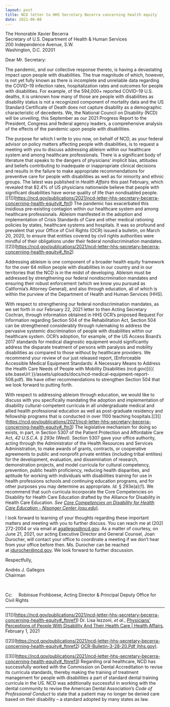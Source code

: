 ```yaml
---
layout: post
title: NCD letter to HHS Secretary Becerra concerning health equity
date: 2021-06-08
---
```

The Honorable Xavier Becerra\
Secretary of U.S. Department of Health & Human Services\
200 Independence Avenue, S.W.\
Washington, D.C. 20201

Dear Mr. Secretary:

The pandemic, and our collective response thereto, is having a devastating impact upon people with disabilities. The true magnitude of which, however, is not yet fully known as there is incomplete and unreliable data regarding the COVID–19 infection rates, hospitalization rates and outcomes for people with disabilities. For example, of the 594,000+ reported COVID–19 U.S. deaths, it is unknown how many of those are people with disabilities as disability status is not a recognized component of mortality data and the US Standard Certificate of Death does not capture disability as a demographic characteristic of decedents. We, the National Council on Disability (NCD) will be unveiling, this September as our 2021 Progress Report to the President, Congress and federal agency leaders, a comprehensive analysis of the effects of the pandemic upon people with disabilities.

The purpose for which I write to you now, on behalf of NCD, as your federal advisor on policy matters affecting people with disabilities, is to request a meeting with you to discuss addressing ableism within our healthcare system and among healthcare professionals. There is a significant body of literature that speaks to the dangers of physicians’ implicit bias, attitudes and beliefs contributing to inadequate or inappropriate clinical decisions and results in the failure to make appropriate recommendations for preventive care for people with disabilities as well as for minority and ethnic groups. The latest was published in *Health Affairs* this past February, which revealed that 82.4% of US physicians nationwide believe that people with significant disabilities have worse quality of life than nondisabled people.[\[1]](https://ncd.gov/publications/2021/ncd-letter-hhs-secretary-becerra-concerning-health-equity#_ftn1) The pandemic has exacerbated this insidious pre-existing contagion within our healthcare system and among healthcare professionals. Ableism manifested in the adoption and implementation of Crisis Standards of Care and other medical rationing policies by states, healthcare systems and hospitals. It was so profound and prevalent that your Office of Civil Rights (OCR) issued a bulletin, on March 20, 2020, to ensure that entities covered by civil rights authorities were mindful of their obligations under their federal nondiscrimination mandates.[\[2]](https://ncd.gov/publications/2021/ncd-letter-hhs-secretary-becerra-concerning-health-equity#_ftn2)

Addressing ableism is one component of a broader health equity framework for the over 64 million people with disabilities in our country and in our territories that the NCD is in the midst of developing. Ableism must be addressed by strengthening our federal nondiscrimination mandates and ensuring their robust enforcement (which we know you pursued as California’s Attorney General), and also through education, all of which is within the purview of the Department of Health and Human Services (HHS).

With respect to strengthening our federal nondiscrimination mandates, as we set forth in our February 22, 2021 letter to then Acting Secretary Cochran, through information obtained in HHS OCR’s proposed Request For Information regarding Section 504 of the Rehabilitation Act, Section 504 can be strengthened considerably through rulemaking to address the pervasive systemic discrimination of people with disabilities within our healthcare system. OCR’s adoption, for example, of the US Access Board’s 2017 standards for medical diagnostic equipment would significantly address the disparate treatment of persons with paralysis and mobility disabilities as compared to those without by healthcare providers. We recommend your review of our just released report, [Enforceable Accessible Medical Equipment Standards: A Necessary Means to Address the Health Care Needs of People with Mobility Disabilities (ncd.gov)]({{ site.baseUrl }}/assets/uploads/docs/ncd-medical-equipment-report-508.pdf). We have other recommendations to strengthen Section 504 that we look forward to putting forth.

With respect to addressing ableism through education, we would like to discuss with you specifically mandating the adoption and implementation of disability cultural-competent curricula in all undergraduate medical and allied health professional education as well as post-graduate residency and fellowship programs that is conducted in over 1100 teaching hospitals.[\[3]](https://ncd.gov/publications/2021/ncd-letter-hhs-secretary-becerra-concerning-health-equity#_ftn3) The legislative mechanism for doing so exists, in part, in Section 5307 of the Patient Protection and Affordable Care Act, *42 U.S.C.A. § 293e* (West). Section 5307 gave your office authority, acting through the Administrator of the Health Resources and Services Administration, to make awards of grants, contracts, or cooperative agreements to public and nonprofit private entities (including tribal entities) for the development, evaluation, and dissemination of research, demonstration projects, and model curricula for cultural competency, prevention, public health proficiency, reducing health disparities, and aptitude for working with individuals with disabilities training for use in health professions schools and continuing education programs, and for other purposes you may determine as appropriate. *Id.* § 293e(a)(1). We recommend that such curricula incorporate the Core Competencies on Disability for Health Care Education drafted by the Alliance for Disability in Health Care Education. *See* *[Core Competencies on Disability for Health Care Education - Nisonger Center (osu.edu)](https://nisonger.osu.edu/education-training/ohio-disability-health-program/corecompetenciesondisability/).*

I look forward to learning of your thoughts regarding these important matters and meeting with you to further discuss. You can reach me at (202) 272-2004 or via email at [agallegos@ncd.gov](mailto:agallegos@ncd.gov). As a matter of courtesy, on June 21, 2021, our acting Executive Director and General Counsel, Joan Durocher, will contact your office to coordinate a meeting if we don’t hear from your office before then. Ms. Durocher can be reached at [jdurocher@ncd.gov](mailto:jdurocher@ncd.gov). We look forward to further discussion.

Respectfully,

Andrés J. Gallegos\
Chairman

 

Cc:     Robinsue Frohboese, Acting Director & Principal Deputy Office for Civil Rights



- - -

[\[1]](https://ncd.gov/publications/2021/ncd-letter-hhs-secretary-becerra-concerning-health-equity#_ftnref1) Dr. Lisa Iezzoni, *et al*., [Physicians’ Perceptions of People With Disability And Their Health Care | Health Affairs](https://www.healthaffairs.org/doi/10.1377/hlthaff.2020.01452), February 1, 2021

[\[2]](https://ncd.gov/publications/2021/ncd-letter-hhs-secretary-becerra-concerning-health-equity#_ftnref2) [OCR-Bulletin-3-28-20.Pdf (hhs.gov)](https://www.hhs.gov/sites/default/files/ocr-bulletin-3-28-20.pdf).

[\[3]](https://ncd.gov/publications/2021/ncd-letter-hhs-secretary-becerra-concerning-health-equity#_ftnref3) Regarding oral healthcare, NCD has successfully worked with the Commission on Dental Accreditation to revise its curricula standards, thereby making the training of treatment management for people with disabilities a part of standard dental training curricula in the US. NCD was additionally successful in working with the dental community to revise the American Dental Association’s *Code of Professional Conduct* to state that a patient may no longer be denied care based on their disability – a standard adopted by many states as law.
